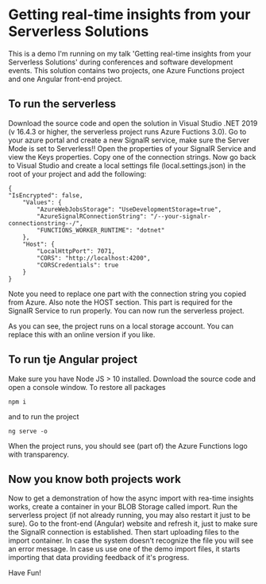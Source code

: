 # Getting real-time insights from your Serverless Solutions

This is a demo I'm running on my talk 'Getting real-time insights from your
Serverless Solutions' during conferences and software development events. This
solution contains two projects, one Azure Functions project and one Angular
front-end project.

## To run the serverless

Download the source code and open the solution in Visual Studio .NET 2019 (v 16.4.3 or higher, the serverless project runs Azure Fuctions 3.0). Go to your azure portal and create a new SignalR service, make sure the Server Mode is set to Serverless!! Open the properties of your SignalR Service and view the Keys properties. Copy one of the connection strings. Now go back to Visual Studio and create a local settings file (local.settings.json) in the root of your project and add the following:

    {
    "IsEncrypted": false,
        "Values": {
            "AzureWebJobsStorage": "UseDevelopmentStorage=true",
            "AzureSignalRConnectionString": "/--your-signalr-connectionstring--/",
            "FUNCTIONS_WORKER_RUNTIME": "dotnet"
        },
        "Host": {
            "LocalHttpPort": 7071,
            "CORS": "http://localhost:4200",
            "CORSCredentials": true
        }
    }

Note you need to replace one part with the connection string you copied from Azure. Also note the HOST section. This part is required for the SignalR Service to run properly. You can now run the serverless project.

As you can see, the project runs on a local storage account. You can replace this with an online version if you like.

## To run tje Angular project

Make sure you have Node JS > 10 installed. Download the source code and open
a console window.
To restore all packages

    npm i

and to run the project

    ng serve -o

When the project runs, you should see (part of) the Azure Functions logo with transparency.

## Now you know both projects work

Now to get a demonstration of how the async import with rea-time insights works, create a container in your BLOB Storage called import.
Run the serverless project (if not already running, you may also restart it just to be sure). Go to the front-end (Angular) website and refresh it, just to make sure the SignalR connection is established. Then start uploading files to the import container. In case the system doesn't recognize the file you will see an error message. In case us use one of the demo import files, it starts importing that data providing feedback of it's progress.

Have Fun!
